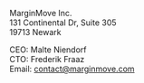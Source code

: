 MarginMove Inc.  
131 Continental Dr, Suite 305  
19713 Newark  

CEO: Malte Niendorf  
CTO: Frederik Fraaz  
Email: [contact@marginmove.com](mailto:contact@marginmove.com)
